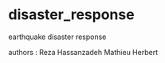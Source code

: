 disaster_response
=================

earthquake disaster response


authors :
	Reza Hassanzadeh
	Mathieu Herbert